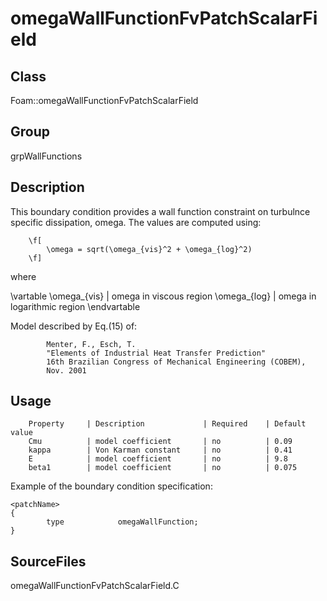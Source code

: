 # omegaWallFunctionFvPatchScalarField 
## Class
Foam::omegaWallFunctionFvPatchScalarField

## Group
grpWallFunctions

## Description
This boundary condition provides a wall function constraint on turbulnce
specific dissipation, omega.  The values are computed using:

        \f[
            \omega = sqrt(\omega_{vis}^2 + \omega_{log}^2)
        \f]

where

\vartable
        \omega_{vis} | omega in viscous region
        \omega_{log} | omega in logarithmic region
\endvartable

Model described by Eq.(15) of:
```
        Menter, F., Esch, T.
        "Elements of Industrial Heat Transfer Prediction"
        16th Brazilian Congress of Mechanical Engineering (COBEM),
        Nov. 2001
```

## Usage

        Property     | Description             | Required    | Default value
        Cmu          | model coefficient       | no          | 0.09
        kappa        | Von Karman constant     | no          | 0.41
        E            | model coefficient       | no          | 9.8
        beta1        | model coefficient       | no          | 0.075


Example of the boundary condition specification:
```
<patchName>
{
        type            omegaWallFunction;
}
```

## SourceFiles
omegaWallFunctionFvPatchScalarField.C

